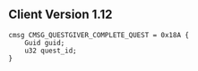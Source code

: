 ## Client Version 1.12

```rust,ignore
cmsg CMSG_QUESTGIVER_COMPLETE_QUEST = 0x18A {
    Guid guid;    
    u32 quest_id;    
}

```
